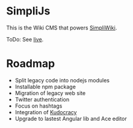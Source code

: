 SimpliJs
========

This is the Wiki CMS that powers [SimpliWiki](http://simpliwiki.com).

ToDo: See [live](http://simplijs.simpliwiki.com).

Roadmap
=======

* Split legacy code into nodejs modules
* Installable npm package
* Migration of legacy web site
* Twitter authentication
* Focus on hashtags
* Integration of [Kudocracy](https://github.com/virteal/kudocracy)
* Upgrade to lastest Angular lib and Ace editor
